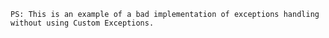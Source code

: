 ``PS: This is an example of a bad implementation of exceptions handling without using Custom Exceptions.``